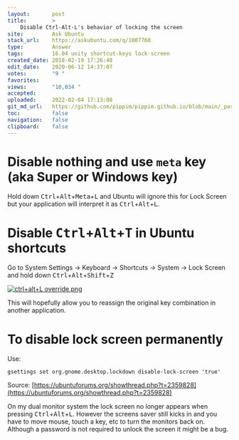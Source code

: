 ```yaml
---
layout:       post
title:        >
    Disable Ctrl-Alt-L's behavior of locking the screen
site:         Ask Ubuntu
stack_url:    https://askubuntu.com/q/1007760
type:         Answer
tags:         16.04 unity shortcut-keys lock-screen
created_date: 2018-02-19 17:26:48
edit_date:    2020-06-12 14:37:07
votes:        "9 "
favorites:    
views:        "10,034 "
accepted:     
uploaded:     2022-02-04 17:13:08
git_md_url:   https://github.com/pippim/pippim.github.io/blob/main/_posts/2018/2018-02-19-Disable-Ctrl-Alt-L_s-behavior-of-locking-the-screen.md
toc:          false
navigation:   false
clipboard:    false
---
```


# Disable nothing and use `meta` key (aka Super or Windows key)

Hold down <kbd>Ctrl</kbd>+<kbd>Alt</kbd>+<kbd>Meta</kbd>+<kbd>L</kbd> and Ubuntu will ignore this for Lock Screen but your application will interpret it as <kbd>Ctrl</kbd>+<kbd>Alt</kbd>+<kbd>L</kbd>.

# Disable <kbd>Ctrl</kbd>+<kbd>Alt</kbd>+<kbd>T</kbd> in Ubuntu shortcuts

Go to System Settings -> Keyboard -> Shortcuts -> System -> Lock Screen and hold down <kbd>Ctrl</kbd>+<kbd>Alt</kbd>+<kbd>Shift</kbd>+<kbd>Z</kbd>

[![ctrl+alt+L override.png][1]][1]

This will hopefully allow you to reassign the original key combination in another application.

# To disable lock screen permanently

Use:

``` 
gsettings set org.gnome.desktop.lockdown disable-lock-screen 'true'
```

Source: [https://ubuntuforums.org/showthread.php?t=2359828](https://ubuntuforums.org/showthread.php?t=2359828)

On my dual monitor system the lock screen no longer appears when pressing <kbd>Ctrl</kbd>+<kbd>Alt</kbd>+<kbd>L</kbd>. However the screens saver still kicks in and you have to move mouse, touch a key, etc to turn the monitors back on. Although a password is not required to unlock the screen it might be a bug.


  [1]: https://i.stack.imgur.com/nanXH.png
